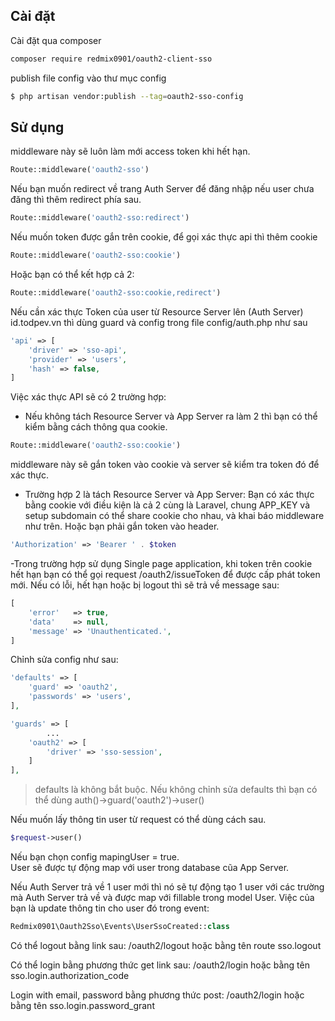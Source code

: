 
## Cài đặt

Cài đặt qua composer

``` bash
composer require redmix0901/oauth2-client-sso
```
publish file config vào thư mục config

``` bash
$ php artisan vendor:publish --tag=oauth2-sso-config
```

## Sử dụng

middleware này sẽ luôn làm mới access token khi hết hạn.

``` php
Route::middleware('oauth2-sso') 
```

Nếu bạn muốn redirect về trang Auth Server để đăng nhập nếu user chưa đăng thì thêm redirect phía sau.

``` php
Route::middleware('oauth2-sso:redirect') 
```

Nếu muốn token được gắn trên cookie, để gọi xác thực api thì thêm cookie

``` php
Route::middleware('oauth2-sso:cookie') 
```

Hoặc bạn có thể kết hợp cả 2:

``` php
Route::middleware('oauth2-sso:cookie,redirect') 
```

Nếu cần xác thực Token của user từ Resource Server lên (Auth Server) id.todpev.vn thì dùng guard và config trong file config/auth.php như sau

``` php
'api' => [
    'driver' => 'sso-api',
    'provider' => 'users',
    'hash' => false,
]
```
Việc xác thực API sẽ có 2 trường hợp:
- Nếu không tách Resource Server và App Server ra làm 2 thì bạn có thể kiểm bằng cách thông qua cookie.

``` php
Route::middleware('oauth2-sso:cookie') 
```
middleware này sẽ gắn token vào cookie và server sẽ kiểm tra token đó để xác thực.

- Trường hợp 2 là tách Resource Server và App Server:
Bạn có xác thực bằng cookie với điều kiện là cả 2 cùng là Laravel, chung APP_KEY và setup subdomain có thể share cookie cho nhau, và khai báo middleware như trên.
Hoặc bạn phải gắn token vào header.

``` php
'Authorization' => 'Bearer ' . $token
```

-Trong trường hợp sử dụng Single page application, khi token trên cookie hết hạn bạn có thể gọi request /oauth2/issueToken để được cấp phát token mới. Nếu có lỗi, hết hạn hoặc bị logout thì sẽ trả về message sau:
``` php
[
    'error'   => true,
    'data'    => null,
    'message' => 'Unauthenticated.',
]
```

Chỉnh sửa config như sau:

``` php
'defaults' => [
    'guard' => 'oauth2',
    'passwords' => 'users',
],

'guards' => [
        ...
    'oauth2' => [
        'driver' => 'sso-session',
    ]
],
```

> defaults là không bắt buộc. Nếu không chỉnh sửa defaults thì bạn có thể dùng auth()->guard('oauth2')->user()

Nếu muốn lấy thông tin user từ request có thể dùng cách sau.

``` php
$request->user()
```

Nếu bạn chọn config mapingUser = true.  
User sẽ được tự động map với user trong database cũa App Server.

Nếu Auth Server trả về 1 user mới thì nó sẽ tự động tạo 1 user với các trường mà Auth Server trả về và được map với fillable trong model User.
Việc của bạn là update thông tin cho user đó trong event:

``` php
Redmix0901\Oauth2Sso\Events\UserSsoCreated::class
```

Có thể logout bằng link sau: /oauth2/logout hoặc bằng tên route sso.logout 

Có thể login bằng phương thức get link sau: /oauth2/login hoặc bằng tên sso.login.authorization_code

Login with email, password bằng phương thức post: /oauth2/login hoặc bằng tên sso.login.password_grant
